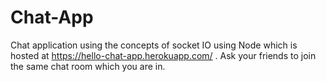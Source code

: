 # Chat-App
Chat application using the concepts of socket IO using Node which is hosted at https://hello-chat-app.herokuapp.com/ . Ask your friends to join the same chat room which you are in.
